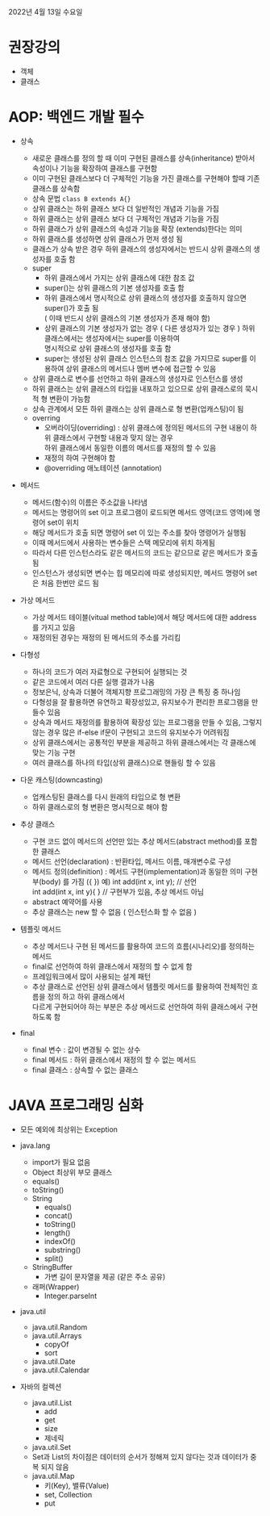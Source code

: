 2022년 4월 13일 수요일


# 권장강의

- 객체
- 클래스


# AOP: 백엔드 개발 필수

- 상속
    - 새로운 클래스를 정의 할 때 이미 구현된 클래스를 상속(inheritance) 받아서 속성이나 기능을 확장하여 클래스를 구현함
    - 이미 구현된 클래스보다 더 구체적인 기능을 가진 클래스를 구현해야 할때 기존 클래스를 상속함
    - 상속 문법 ```class B extends A{}```
    - 상위 클래스는 하위 클래스 보다 더 일반적인 개념과 기능을 가짐
    - 하위 클래스는 상위 클래스 보다 더 구체적인 개념과 기능을 가짐
    - 하위 클래스가 상위 클래스의 속성과 기능을 확장 (extends)한다는 의미
    - 하위 클래스를 생성하면 상위 클래스가 먼저 생성 됨
    - 클래스가 상속 받은 경우 하위 클래스의 생성자에서는 반드시 상위 클래스의 생성자를 호출 함
    - super 
        - 하위 클래스에서 가지는 상위 클래스에 대한 참조 값
        - super()는 상위 클래스의 기본 생성자를 호출 함
        - 하위 클래스에서 명시적으로 상위 클래스의 생성자를 호출하지 않으면 super()가 호출 됨  
        ( 이때 반드시 상위 클래스의 기본 생성자가 존재 해야 함)
        - 상위 클래스의 기본 생성자가 없는 경우 ( 다른 생성자가 있는 경우 ) 하위 클래스에서는 생성자에서는 super를 이용하여  
        명시적으로 상위 클래스의 생성자를 호출 함
        - super는 생성된 상위 클래스 인스턴스의 참조 값을 가지므로 super를 이용하여 상위 클래스의 메서드나 멤버 변수에 접근할 수 있음
    - 상위 클래스로 변수를 선언하고 하위 클래스의 생성자로 인스턴스를 생성
    - 하위 클래스는 상위 클래스의 타입을 내포하고 있으므로 상위 클래스로의 묵시적 형 변환이 가능함
    - 상속 관계에서 모든 하위 클래스는 상위 클래스로 형 변환(업캐스팅)이 됨
    - overring
        - 오버라이딩(overriding) : 상위 클래스에 정의된 메서드의 구현 내용이 하위 클래스에서 구현할 내용과 맞지 않는 경우  
        하위 클래스에서 동일한 이름의 메서드를 재정의 할 수 있음
        - 재정의 하여 구현해야 함
        - @overriding 애노테이션 (annotation)

- 메서드
    - 메서드(함수)의 이름은 주소값을 나타냄
    - 메서드는 명령어의 set 이고 프로그램이 로드되면 메서드 영역(코드 영역)에 명령어 set이 위치
    - 해당 메서드가 호출 되면 명령어 set 이 있는 주소를 찾아 명령어가 실행됨
    - 이때 메서드에서 사용하는 변수들은 스택 메모리에 위치 하게됨
    - 따라서 다른 인스턴스라도 같은 메서드의 코드는 같으므로 같은 메서드가 호출됨
    - 인스턴스가 생성되면 변수는 힙 메모리에 따로 생성되지만, 메서드 명령어 set은 처음 한번만 로드 됨
- 가상 메서드
    - 가상 메서드 테이블(vitual method table)에서 해당 메서드에 대한 address를 가지고 있음
    - 재정의된 경우는 재정의 된 메서드의 주소를 가리킴

- 다형성
    - 하나의 코드가 여러 자료형으로 구현되어 실행되는 것
    - 같은 코드에서 여러 다른 실행 결과가 나옴
    - 정보은닉, 상속과 더불어 객체지향 프로그래밍의 가장 큰 특징 중 하나임
    - 다형성을 잘 활용하면 유연하고 확장성있고, 유지보수가 편리한 프로그램을 만들수 있음
    - 상속과 메서드 재정의를 활용하여 확장성 있는 프로그램을 만들 수 있음, 그렇지 않는 경우 많은 if-else if문이 구현되고 코드의 유지보수가 어려워짐
    - 상위 클래스에서는 공통적인 부분을 제공하고 하위 클래스에서는 각 클래스에 맞는 기능 구현
    - 여러 클래스를 하나의 타입(상위 클래스)으로 핸들링 할 수 있음

- 다운 캐스팅(downcasting)
    - 업캐스팅된 클래스를 다시 원래의 타입으로 형 변환
    - 하위 클래스로의 형 변환은 명시적으로 해야 함

- 추상 클래스
    - 구현 코드 없이 메서드의 선언만 있는 추상 메서드(abstract method)를 포함한 클래스
    - 메서드 선언(declaration) : 반환타입, 메서드 이름, 매개변수로 구성
    - 메서드 정의(definition) : 메서드 구현(implementation)과 동일한 의미 구현부(body) 를 가짐 ({ })
    예) int add(int x, int y); // 선언  
    int add(int x, int y){ } // 구현부가 있음, 추상 메서드 아님
    - abstract 예약어를 사용
    - 추상 클래스는 new 할 수 없음 ( 인스턴스화 할 수 없음 )

- 템플릿 메서드
    - 추상 메서드나 구현 된 메서드를 활용하여 코드의 흐름(시나리오)를 정의하는 메서드
    - final로 선언하여 하위 클래스에서 재정의 할 수 없게 함
    - 프레임워크에서 많이 사용되는 설계 패턴
    - 추상 클래스로 선언된 상위 클래스에서 템플릿 메서드를 활용하여 전체적인 흐름을 정의 하고 하위 클래스에서  
    다르게 구현되어야 하는 부분은 추상 메서드로 선언하여 하위 클래스에서 구현 하도록 함

- final
    - final 변수 : 값이 변경될 수 없는 상수
    - final 메서드 : 하위 클래스에서 재정의 할 수 없는 메서드
    - final 클래스 : 상속할 수 없는 클래스


# JAVA 프로그래밍 심화

- 모든 예외에 최상위는 Exception

- java.lang
    - import가 필요 없음
    - Object 최상위 부모 클래스
    - equals()
    - toString()
    - String 
        - equals()
        - concat()
        - toString()
        - length()
        - indexOf()
        - substring()
        - split()
    - StringBuffer 
        - 가변 길이 문자열을 제공 (같은 주소 공유)
    - 래퍼(Wrapper)
        - Integer.parseInt

- java.util
    - java.util.Random
    - java.util.Arrays
        - copyOf
        - sort
    - java.util.Date
    - java.util.Calendar

- 자바의 컬렉션
    - java.util.List
        - add
        - get
        - size
        - 제네릭
    - java.util.Set
    - Set과 List의 차이점은 데이터의 순서가 정해져 있지 않다는 것과 데이터가 중복 되지 않음
    - java.util.Map
        - 키(Key), 밸류(Value)
        - set, Collection
        - put

    
